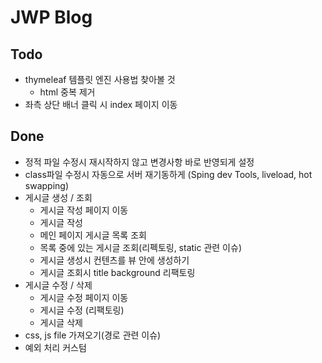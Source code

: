 # JWP Blog

## Todo
   - thymeleaf 템플릿 엔진 사용법 찾아볼 것
     * html 중복 제거
   - 좌측 상단 배너 클릭 시 index 페이지 이동
## Done
   - 정적 파일 수정시 재시작하지 않고 변경사항 바로 반영되게 설정
   - class파일 수정시 자동으로 서버 재기동하게
     (Sping dev Tools, liveload, hot swapping)
   - 게시글 생성 / 조회
     * 게시글 작성 페이지 이동
     * 게시글 작성
     * 메인 페이지 게시글 목록 조회
     * 목록 중에 있는 게시글 조회(리펙토링, static 관련 이슈)
     * 게시글 생성시 컨텐츠를 뷰 안에 생성하기
     * 게시글 조회시 title background 리팩토링
   - 게시글 수정 / 삭제
     * 게시글 수정 페이지 이동
     * 게시글 수정 (리팩토링)
     * 게시글 삭제
   - css, js file 가져오기(경로 관련 이슈)
   - 예외 처리 커스텀
